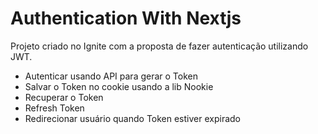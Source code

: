 # Authentication With Nextjs

Projeto criado no Ignite com a proposta de fazer autenticação utilizando JWT.

- Autenticar usando API para gerar o Token
- Salvar o Token no cookie usando a lib Nookie
- Recuperar o Token
- Refresh Token
- Redirecionar usuário quando Token estiver expirado
